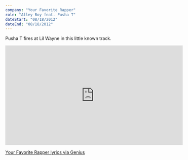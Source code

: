 ```yaml
---
company: "Your Favorite Rapper"
role: "Alley Boy feat. Pusha T"
dateStart: "08/18/2012"
dateEnd: "08/18/2012"
---
```


Pusha T fires at Lil Wayne in this little known track.

<iframe width="560" height="315" src="https://www.youtube.com/embed/nxAwcMXlL8g?si=SZwnKnIUKFnUgvin" title="YouTube video player" frameborder="0" allow="accelerometer; autoplay; clipboard-write; encrypted-media; gyroscope; picture-in-picture; web-share" referrerpolicy="strict-origin-when-cross-origin" allowfullscreen></iframe>

[Your Favorite Rapper lyrics via Genius](https://genius.com/Alley-boy-your-favorite-rapper-lyrics)